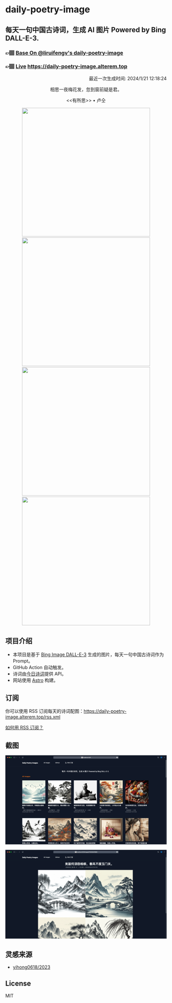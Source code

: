 
# daily-poetry-image

## 每天一句中国古诗词，生成 AI 图片 Powered by Bing DALL-E-3.

### 👉🏽 [Base On @liruifengv's daily-poetry-image](https://github.com/liruifengv/daily-poetry-image)

### 👉🏽 [Live](https://daily-poetry-image.alterem.top/) https://daily-poetry-image.alterem.top

<p align="right">
  最近一次生成时间: 2024/1/21 12:18:24
</p>
<p align="center">
相思一夜梅花发，忽到窗前疑是君。
</p>
<p align="center">
<<有所思>> • 卢仝
</p>
<p align="center">
<img src="https://tse1.mm.bing.net/th/id/OIG.qn6Nx6yHOhNBLABsyxiD" height="400" width="400" />
<img src="https://tse1.mm.bing.net/th/id/OIG.U0V1jzN_uTINdTlLLoO4" height="400" width="400" />
<img src="https://tse4.mm.bing.net/th/id/OIG.J1ohRSwTn2X1o7HN741w" height="400" width="400" />
<img src="https://tse2.mm.bing.net/th/id/OIG.XzTf.tCrI0UXKlG86pGL" height="400" width="400" />
</p>

## 项目介绍

-   本项目是基于 [Bing Image DALL-E-3](https://www.bing.com/images/create) 生成的图片，每天一句中国古诗词作为 Prompt。
-   GitHub Action 自动触发。
-   诗词由[今日诗词](https://www.jinrishici.com/)提供 API。
-   网站使用 [Astro](https://astro.build) 构建。

## 订阅

你可以使用 RSS 订阅每天的诗词配图：https://daily-poetry-image.alterem.top/rss.xml

[如何用 RSS 订阅？](https://zhuanlan.zhihu.com/p/55026716)

## 截图

![图片列表](./screenshots/Snipaste_2023-12-28_21-00-26.png)

![图片详情](./screenshots/Snipaste_2023-12-28_21-00-53.png)

## 灵感来源

-   [yihong0618/2023](https://github.com/yihong0618/2023)

## License

MIT
